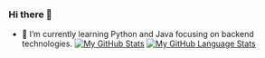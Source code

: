 ### Hi there 👋

<!--
**brunofelipebf/brunofelipebf** is a ✨ _special_ ✨ repository because its `README.md` (this file) appears on your GitHub profile.

Here are some ideas to get you started:

- 🔭 I’m currently working on ...
- 🌱 I’m currently learning ...
- 👯 I’m looking to collaborate on ...
- 🤔 I’m looking for help with ...
- 💬 Ask me about ...
- 📫 How to reach me: ...
- 😄 Pronouns: ...
- ⚡ Fun fact: ...
-->
- 🌱 I’m currently learning Python and Java focusing on backend technologies.
[![My GitHub Stats](https://github-readme-stats.vercel.app/api/?username=brunofelipebf&count_private=true&theme=tokyonight&showicons=true)]()
[![My GitHub Language Stats](https://github-readme-stats.vercel.app/api/top-langs/?username=brunofelipebf&langs_count=5&theme=tokyonight)]()

